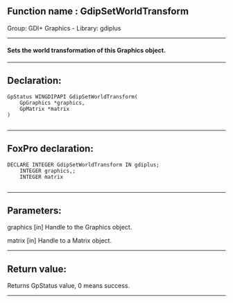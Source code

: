 
## Function name : GdipSetWorldTransform
Group: GDI+ Graphics - Library: gdiplus    
***  


#### Sets the world transformation of this Graphics object.

***  


## Declaration:
```foxpro  
GpStatus WINGDIPAPI GdipSetWorldTransform(
	GpGraphics *graphics,
	GpMatrix *matrix
)
  
```  
***  


## FoxPro declaration:
```foxpro  
DECLARE INTEGER GdipSetWorldTransform IN gdiplus;
	INTEGER graphics,;
	INTEGER matrix
  
```  
***  


## Parameters:
graphics
[in] Handle to the Graphics object. 

matrix
[in] Handle to a Matrix object.  
***  


## Return value:
Returns GpStatus value, 0 means success.   
***  

